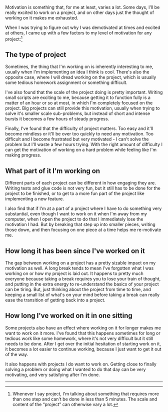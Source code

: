 Motivation is something that, for me at least, varies a lot. Some days, I'll be really excited to work on a project, and on other days just the thought of working on it makes me exhausted.

When I was trying to figure out why I was demotivated at times and excited at others, I came up with a few factors to my level of motivation for any project:[^1]

## The type of project

Sometimes, the thing that I'm working on is inherently interesting to me, usually when I'm implementing an idea I think is cool. There's also the opposite case, where I will dread working on the project, which is usually some tedious homework assignment or something difficult. 

I've also found that the scale of the project doing is pretty important. Writing small scripts are exciting to me, because getting it to function fully is a matter of an hour or so at most, in which I'm completely focused on the project. Big projects can still provide this motivation, usually when trying to solve it's smaller scale sub-problems, but instead of short and intense bursts it becomes a few hours of steady progress.

Finally, I've found that the difficulty of project matters. Too easy and it'll become mindless or it'll be over too quickly to need any motivation. Too difficult and I become frustrated but very motivated - I can't solve the problem but I'll waste a few hours trying. With the right amount of difficulty I can get the motivation of working on a hard problem while feeling like I'm making progress.

## What part of it I'm working on

Different parts of each project can be different in how engaging they are. Writing tests and glue code is not very fun, but it still has to be done for the project to be finished, or to get to a more fun part of the project like implementing a new feature.

I also find that if I'm at a part of a project where I have to do something very substantial, even though I want to work on it when I'm away from my computer, when I open the project to do that I immediately lose the motivation I had. But by breaking that step up into smaller pieces, writing those down, and then focusing on one piece at a time helps me re-motivate me.

## How long it has been since I've worked on it

The gap between working on a project has a pretty sizable impact on my motivation as well. A long break tends to mean I've forgotten what I was working on or how my project is laid out. It happens to pretty much everyone because taking a break requires you to lose your train of thought, and putting in the extra energy to re-understand the basics of your project can be tiring. But, just thinking about the project from time to time, and keeping a small list of what's on your mind before taking a break can really ease the transition of getting back into a project.

## How long I've worked on it in one sitting

Some projects also have an effect where working on it for longer makes me want to work on it more. I've found that this happens sometimes for long or tedious work like some homework, where it's not very difficult but it still needs to be done. After I get over the initial hesitation of starting work on it, it becomes a lot easier to continue working, because I just want to get it out of the way.

It also happens with projects I do want to work on. Getting close to finally solving a problem or doing what I wanted to do that day can be very motivating, and very satisfying after I'm done.

---
[^1]: Whenever I say project, I'm talking about something that requires more than one step and can't be done in less than 5 minutes. The scale and content of the “project” can otherwise vary a lot.
